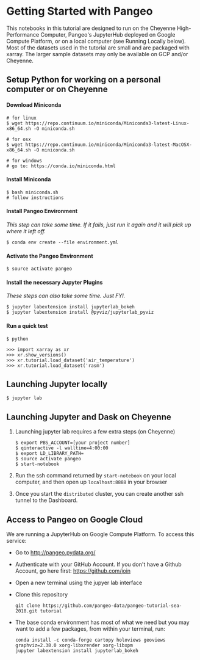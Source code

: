 Getting Started with Pangeo
===============

This notebooks in this tutorial are designed to run on the Cheyenne High-Performance Computer, Pangeo's JupyterHub deployed on Google Compute Platform, or on a local computer (see Running Locally below). Most of the datasets used in the tutorial are small and are packaged with xarray. The larger sample datasets may only be available on GCP and/or Cheyenne.

## Setup Python for working on a personal computer or on Cheyenne

#### Download Miniconda

    # for linux
    $ wget https://repo.continuum.io/miniconda/Miniconda3-latest-Linux-x86_64.sh -O miniconda.sh

    # for osx
    $ wget https://repo.continuum.io/miniconda/Miniconda3-latest-MacOSX-x86_64.sh -O miniconda.sh

    # for windows
    # go to: https://conda.io/miniconda.html

#### Install Miniconda

    $ bash miniconda.sh
    # follow instructions

#### Install Pangeo Environment

*This step can take some time.  If it fails, just run it again and it will pick up where it left off.*

    $ conda env create --file environment.yml

#### Activate the Pangeo Environment

    $ source activate pangeo

#### Install the necessary Jupyter Plugins

*These steps can also take some time.  Just FYI.*

    $ jupyter labextension install jupyterlab_bokeh
    $ jupyter labextension install @pyviz/jupyterlab_pyviz

#### Run a quick test

    $ python

    >>> import xarray as xr
    >>> xr.show_versions()
    >>> xr.tutorial.load_dataset('air_temperature')
    >>> xr.tutorial.load_dataset('rasm')


## Launching Jupyter locally

    $ jupyter lab

## Launching Jupyter and Dask on Cheyenne

  1. Launching jupyter lab requires a few extra steps (on Cheyenne)

         $ export PBS_ACCOUNT=[your project number]
         $ qinteractive -l walltime=4:00:00
         $ export LD_LIBRARY_PATH=
         $ source activate pangeo
         $ start-notebook

  1. Run the ssh command returned by `start-notebook` on your local computer, and then open up `localhost:8888` in your browser

  1. Once you start the `distributed` cluster, you can create another ssh tunnel to the Dashboard.

## Access to Pangeo on Google Cloud

We are running a JupyterHub on Google Compute Platform. To access this service:
  - Go to http://pangeo.pydata.org/
  - Authenticate with your GitHub Account. If you don't have a Github Account, go here first: https://github.com/join
  - Open a new terminal using the jupyer lab interface
  - Clone this repository

        git clone https://github.com/pangeo-data/pangeo-tutorial-sea-2018.git tutorial

  - The base conda environment has most of what we need but you may want to add a few packages, from within your terminal, run:

        conda install -c conda-forge cartopy holoviews geoviews graphviz=2.38.0 xorg-libxrender xorg-libxpm
        jupyter labextension install jupyterlab_bokeh
